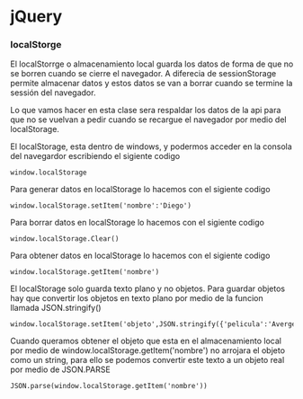 # jQuery

### localStorge

El localStorrge o almacenamiento local guarda los datos de forma de que no se borren cuando se cierre el navegador. A diferecia de sessionStorage permite almacenar datos y estos datos se van a borrar cuando se termine la sessión del navegador.

Lo que vamos hacer en esta clase sera respaldar los datos de la api para que no se vuelvan a pedir cuando se recargue el navegador por medio del localStorage.

El localStorage, esta dentro de windows, y podermos acceder en la consola del navegardor escribiendo el sigiente codigo

```
window.localStorage
```
Para generar datos en localStorage lo hacemos con el sigiente codigo

```
window.localStorage.setItem('nombre':'Diego')
```
Para borrar datos en localStorage lo hacemos con el sigiente codigo

```
window.localStorage.Clear()
```
Para obtener datos en localStorage lo hacemos con el sigiente codigo

```
window.localStorage.getItem('nombre')
```

El localStorage solo guarda texto plano y no objetos. Para guardar objetos hay que convertir los objetos en texto plano por medio de la funcion llamada JSON.stringify()

```
window.localStorage.setItem('objeto',JSON.stringify({'pelicula':'Avergers'}))
```
Cuando queramos obtener el objeto que esta en el almacenamiento local por medio de window.localStorage.getItem('nombre') no arrojara el objeto como un string, para ello se podemos convertir este texto a un objeto real por medio de JSON.PARSE

```
JSON.parse(window.localStorage.getItem('nombre'))
```